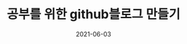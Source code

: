 ---
title: "공부를 위한 github블로그 만들기"

excerpt : "md 파일만들기 test"

categories:
    - Blog

tags:
    - [Blog, study, ML]

toc: true
toc_sticky: true
date: 2021-06-03
---